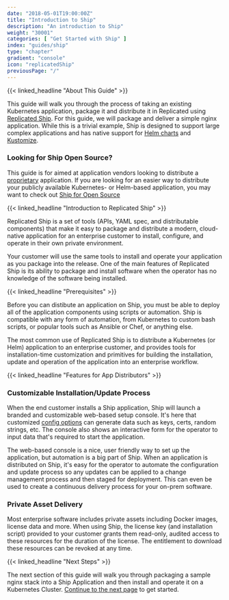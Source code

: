 ```yaml
---
date: "2018-05-01T19:00:00Z"
title: "Introduction to Ship"
description: "An introduction to Ship"
weight: "30001"
categories: [ "Get Started with Ship" ]
index: "guides/ship"
type: "chapter"
gradient: "console"
icon: "replicatedShip"
previousPage: "/"
---
```


{{< linked_headline "About This Guide" >}}

This guide will walk you through the process of taking an existing Kubernetes application, package it and distribute it in Replicated using [Replicated Ship](/docs/ship). For this guide, we will package and deliver a simple nginx application. While this is a trivial example, Ship is designed to support large complex applications and has native support for [Helm charts](https://helm.sh) and [Kustomize](https://kustomize.io).

### Looking for Ship Open Source?

This guide is for aimed at application vendors looking to distribute a [proprietary](#features-for-app-maintainers) application. If you are looking for an easier way to distribute your publicly available Kubernetes- or Helm-based application, you may want to check out [Ship for Open Source](https://github.com/replicatedhq/ship)


{{< linked_headline "Introduction to Replicated Ship" >}}

Replicated Ship is a set of tools (APIs, YAML spec, and distributable components) that make it easy to package and distribute a modern, cloud-native application for an enterprise customer to install, configure, and operate in their own private environment.

Your customer will use the same tools to install and operate your application as you package into the release. One of the main features of Replicated Ship is its ability to package and install software when the operator has no knowledge of the software being installed.

{{< linked_headline "Prerequisites" >}}

Before you can distibute an application on Ship, you must be able to deploy all of the application components using scripts or automation. Ship is compatible with any form of automation, from Kubernetes to custom bash scripts, or popular tools such as Ansible or Chef, or anything else.

The most common use of Replicated Ship is to distribute a Kubernetes (or Helm) application to an enterprise customer, and provides tools for installation-time customization and primitives for building the installation, update and operation of the application into an enterprise workflow.

{{< linked_headline "Features for App Distributors" >}}

### Customizable Installation/Update Process

When the end customer installs a Ship application, Ship will launch a branded and customizable web-based setup console. It's here that customized [config options](/docs/ship/config/overview) can generate data such as keys, certs, random strings, etc. The console also shows an interactive form for the operator to input data that's required to start the application.

The web-based console is a nice, user friendly way to set up the application, but automation is a big part of Ship. When an application is distributed on Ship, it's easy for the operator to automate the configuration and update process so any updates can be applied to a change management process and then staged for deployment. This can even be used to create a continuous delivery process for your on-prem software.

### Private Asset Delivery

Most enterprise software includes private assets including Docker images, license data and more. When using Ship, the license key (and installation script) provided to your customer grants them read-only, audited access to these resources for the duration of the license. The entitlement to download these resources can be revoked at any time.

{{< linked_headline "Next Steps" >}}

The next section of this guide will walk you through packaging a sample nginx stack into a Ship Application and then install and operate it on a Kubernetes Cluster. [Continue to the next page](../create-a-release) to get started.